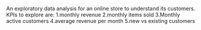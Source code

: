 An exploratory data analysis for an online store to understand its customers. 
KPIs to explore are: 1.monthly revenue 
2.monthly items sold
3.Monthly active customers
4.average revenue per month
5.new vs existing customers
